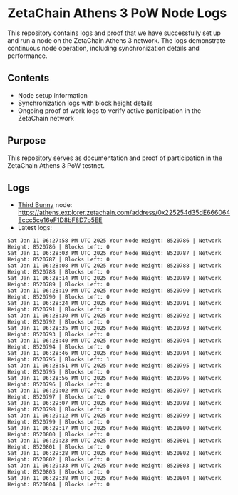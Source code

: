 # ZetaChain Athens 3 PoW Node Logs
This repository contains logs and proof that we have successfully set up and run a node on the ZetaChain Athens 3 network. The logs demonstrate continuous node operation, including synchronization details and performance.

## Contents
- Node setup information
- Synchronization logs with block height details
- Ongoing proof of work logs to verify active participation in the ZetaChain network

## Purpose
This repository serves as documentation and proof of participation in the ZetaChain Athens 3 PoW testnet.

## Logs

- [Third Bunny](https://thirdbunny.xyz/) node: https://athens.explorer.zetachain.com/address/0x225254d35dE666064Eccc5ce16eF1D8bF8D7b5EE
- Latest logs:
```
Sat Jan 11 06:27:58 PM UTC 2025 Your Node Height: 8520786 | Network Height: 8520786 | Blocks Left: 0
Sat Jan 11 06:28:03 PM UTC 2025 Your Node Height: 8520787 | Network Height: 8520787 | Blocks Left: 0
Sat Jan 11 06:28:08 PM UTC 2025 Your Node Height: 8520788 | Network Height: 8520788 | Blocks Left: 0
Sat Jan 11 06:28:14 PM UTC 2025 Your Node Height: 8520789 | Network Height: 8520789 | Blocks Left: 0
Sat Jan 11 06:28:19 PM UTC 2025 Your Node Height: 8520790 | Network Height: 8520790 | Blocks Left: 0
Sat Jan 11 06:28:24 PM UTC 2025 Your Node Height: 8520791 | Network Height: 8520791 | Blocks Left: 0
Sat Jan 11 06:28:30 PM UTC 2025 Your Node Height: 8520792 | Network Height: 8520792 | Blocks Left: 0
Sat Jan 11 06:28:35 PM UTC 2025 Your Node Height: 8520793 | Network Height: 8520793 | Blocks Left: 0
Sat Jan 11 06:28:40 PM UTC 2025 Your Node Height: 8520794 | Network Height: 8520794 | Blocks Left: 0
Sat Jan 11 06:28:46 PM UTC 2025 Your Node Height: 8520794 | Network Height: 8520795 | Blocks Left: 1
Sat Jan 11 06:28:51 PM UTC 2025 Your Node Height: 8520795 | Network Height: 8520795 | Blocks Left: 0
Sat Jan 11 06:28:56 PM UTC 2025 Your Node Height: 8520796 | Network Height: 8520796 | Blocks Left: 0
Sat Jan 11 06:29:02 PM UTC 2025 Your Node Height: 8520797 | Network Height: 8520797 | Blocks Left: 0
Sat Jan 11 06:29:07 PM UTC 2025 Your Node Height: 8520798 | Network Height: 8520798 | Blocks Left: 0
Sat Jan 11 06:29:12 PM UTC 2025 Your Node Height: 8520799 | Network Height: 8520799 | Blocks Left: 0
Sat Jan 11 06:29:17 PM UTC 2025 Your Node Height: 8520800 | Network Height: 8520800 | Blocks Left: 0
Sat Jan 11 06:29:23 PM UTC 2025 Your Node Height: 8520801 | Network Height: 8520801 | Blocks Left: 0
Sat Jan 11 06:29:28 PM UTC 2025 Your Node Height: 8520802 | Network Height: 8520802 | Blocks Left: 0
Sat Jan 11 06:29:33 PM UTC 2025 Your Node Height: 8520803 | Network Height: 8520803 | Blocks Left: 0
Sat Jan 11 06:29:38 PM UTC 2025 Your Node Height: 8520804 | Network Height: 8520804 | Blocks Left: 0
```

